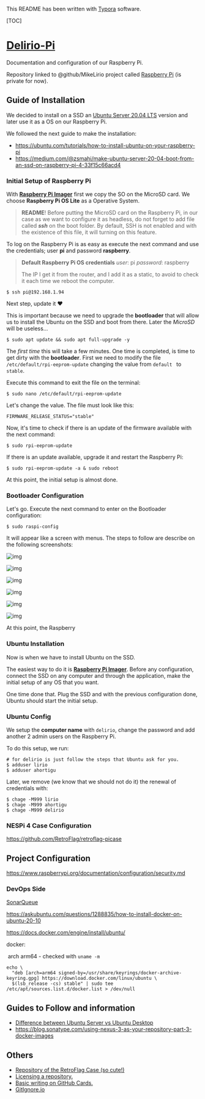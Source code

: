 This README has been written with [Typora](https://typora.io/) software.

[TOC]

# [Delirio-Pi](https://github.com/MikeLirio/flower-pi)

Documentation and configuration of our Raspberry Pi.

Repository linked to @github/MikeLirio project called [Raspberry Pi](https://github.com/users/MikeLirio/projects/2) (is private for now). 

## Guide of Installation

We decided to install on a SSD an [Ubuntu Server 20.04 LTS](https://ubuntu.com/download/raspberry-pi) version and later use it as a OS on our Raspberry Pi.

We followed the next guide to make the installation: 

* https://ubuntu.com/tutorials/how-to-install-ubuntu-on-your-raspberry-pi
* https://medium.com/@zsmahi/make-ubuntu-server-20-04-boot-from-an-ssd-on-raspberry-pi-4-33f15c66acd4

### Initial Setup of Raspberry Pi

With **[Raspberry Pi Imager](https://www.raspberrypi.org/software/)** first we copy the SO on the MicroSD card. We choose **Raspberry Pi OS Lite** as a Operative System.

> **README**!
> Before putting the MicroSD card on the Raspberry Pi, in our case as we want to configure it as headless, do not forget to add file called ***ssh*** on the boot folder. By default, SSH is not enabled and with the existence of this file, it will turning on this feature.

To log on the Raspberry Pi is as easy as execute the next command and use the credentials; user **pi** and password **raspberry**.

> **Default Raspberry Pi OS credentials**
> *user*: pi
> *password*: raspberry
>
> The IP I get it from the router, and I add it as a static, to avoid to check it each time we reboot the computer.

```shell
$ ssh pi@192.168.1.94
```

Next step, update it :heart: 

This is important because we need to upgrade the **bootloader** that will allow us to install the Ubuntu on the SSD and boot from there. Later the *MicroSD* will be useless...

```shell
$ sudo apt update && sudo apt full-upgrade -y
```

The *first time* this will take a few minutes. One time is completed, is time to get dirty with the **bootloader**. First we need to modify the file `/etc/default/rpi-eeprom-update` changing the value from `default ` to `stable`.

Execute this command to exit the file on the terminal:

```shell
$ sudo nano /etc/default/rpi-eeprom-update
```

Let's change the value. The file must look like this:

```properties
FIRMWARE_RELEASE_STATUS="stable"
```

Now, it's time to check if there is an update of the firmware available with the next command:

```shell
$ sudo rpi-eeprom-update
```

If there is an update available, upgrade it and restart the Raspberry Pi:

```shell
$ sudo rpi-eeprom-update -a & sudo reboot
```

At this point, the initial setup is almost done. 

### Bootloader Configuration

Let's go. Execute the next command to enter on the Bootloader configuration:

```shell
$ sudo raspi-config
```

It will appear like a screen with menus. The steps to follow are describe on the following screenshots:

![img](README.assets/boot-raspberry-pi4-9.png)

![img](README.assets/boot-raspberry-pi4-18.png)

![img](README.assets/boot-raspberry-pi4-19.png)

![img](README.assets/boot-raspberry-pi4-20.png)

![img](README.assets/boot-raspberry-pi4-21.png)

![img](README.assets/boot-raspberry-pi4-22.png)

At this point, the Raspberry 

### Ubuntu Installation

Now is when we have to install Ubuntu on the SSD.

The easiest way to do it is **[Raspberry Pi Imager](https://www.raspberrypi.org/software/)**. Before any configuration, connect the SSD on any computer and through the application, make the initial setup of any OS that you want.

One time done that. Plug the SSD and with the previous configuration done, Ubuntu should start the initial setup.

### Ubuntu Config

We setup the **computer name** with `delirio`, change the password and add another 2 admin users on the Raspberry Pi.

To do this setup, we run:

```shell
# for delirio is just follow the steps that Ubuntu ask for you.
$ adduser lirio
$ adduser ahortigu
```

Later, we remove (we know that we should not do it) the renewal of credentials with:

```shell
$ chage -M999 lirio
$ chage -M999 ahortigu
$ chage -M999 delirio
```

### NESPi 4 Case Configuration

https://github.com/RetroFlag/retroflag-picase

## Project Configuration

https://www.raspberrypi.org/documentation/configuration/security.md

### DevOps Side

[SonarQueue](https://hub.docker.com/_/sonarqube) 

https://askubuntu.com/questions/1288835/how-to-install-docker-on-ubuntu-20-10

https://docs.docker.com/engine/install/ubuntu/

docker:

​	arch arm64 - checked with `uname -m`

```
echo \
  "deb [arch=arm64 signed-by=/usr/share/keyrings/docker-archive-keyring.gpg] https://download.docker.com/linux/ubuntu \
  $(lsb_release -cs) stable" | sudo tee /etc/apt/sources.list.d/docker.list > /dev/null
```

## Guides to Follow and information

* [Difference between Ubuntu Server vs Ubuntu Desktop](https://www.makeuseof.com/tag/difference-ubuntu-desktop-ubuntu-server/)
* https://blog.sonatype.com/using-nexus-3-as-your-repository-part-3-docker-images

## Others

- [Repository of the RetroFlag Case (so cute!)](https://github.com/RetroFlag/retroflag-picase)
- [Licensing a repository.](https://choosealicense.com/)
- [Basic writing on GitHub Cards.](https://docs.github.com/en/github/writing-on-github/basic-writing-and-formatting-syntax)
- [GitIgnore.io](https://www.toptal.com/developers/gitignore)